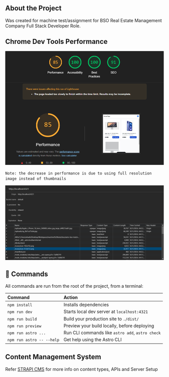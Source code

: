 ## About the Project

Was created for machine test/assignment for BSO Real Estate Management Company Full Stack Developer Role.

## Chrome Dev Tools Performance

![alt text](/ss/lighthouse.png)

`Note: the decrease in performance is due to using full resolution image instead of thumbnails`

![alt text](/ss/cache.png)

## 🧞 Commands

All commands are run from the root of the project, from a terminal:

| Command                   | Action                                           |
| :------------------------ | :----------------------------------------------- |
| `npm install`             | Installs dependencies                            |
| `npm run dev`             | Starts local dev server at `localhost:4321`      |
| `npm run build`           | Build your production site to `./dist/`          |
| `npm run preview`         | Preview your build locally, before deploying     |
| `npm run astro ...`       | Run CLI commands like `astro add`, `astro check` |
| `npm run astro -- --help` | Get help using the Astro CLI                     |

## Content Management System

Refer [STRAPI CMS](https://github.com/abdulsamadmj/strapi-bso-test) for more info on content types, APIs and Server Setup
